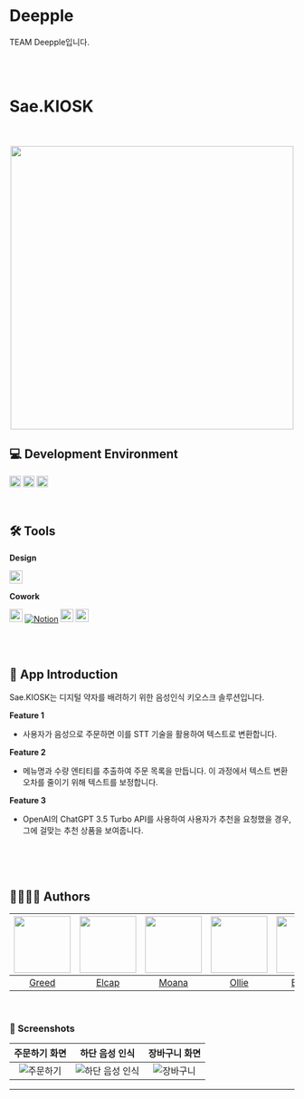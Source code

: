# Deepple
TEAM Deepple입니다.

<br>

<br>

<div align="leading">
  
# Sae.KIOSK
</div>

<div align="center">
<br>
<br>

<img width = "500" src="https://user-images.githubusercontent.com/116425551/265944423-ffc81268-c9bc-4841-a0ea-cd2469019fc9.png">
  
</div>



## 💻 Development Environment

<img height="20" src="https://img.shields.io/badge/iOS-16.0+-lightgray">  <img height="20" src="https://img.shields.io/badge/Xcode-14.0.1-skyblue">  <img height="20" src="https://img.shields.io/badge/Swift-5.7.1-orange"> 
<br>

<br>
  
## 🛠️ Tools
**Design**  
  
<img height="23" src="https://img.shields.io/badge/Figma-F24E1E?style=flat-square&logo=Figma&logoColor=white"/>  

**Cowork**  

<img height="23" src="https://img.shields.io/badge/GitHub-181717?style=flat-square&logo=GitHub&logoColor=white"/> [![Notion](https://img.shields.io/badge/Notion-FFFFFF?style=flat-square&logo=Notion&logoColor=black)](https://www.notion.so/MC3-70503eff657d443ab7c226662d992bc9)
  <img height="23" src="https://img.shields.io/badge/Miro-F2CA02?style=flat-square&logo=Miro&logoColor=black"/>
<img height="23" src="https://img.shields.io/badge/Figma-F24E1E?style=flat-square&logo=Figma&logoColor=white"/>  

<br>

<br>

## 📑 App Introduction

  Sae.KIOSK는 디지털 약자를 배려하기 위한 음성인식 키오스크 솔루션입니다.


**Feature 1**  
- 사용자가 음성으로 주문하면 이를 STT 기술을 활용하여 텍스트로 변환합니다.

**Feature 2**
- 메뉴명과 수량 엔티티를 추출하여 주문 목록을 만듭니다. 이 과정에서 텍스트 변환 오차를 줄이기 위해 텍스트를 보정합니다.

**Feature 3**
- OpenAI의 ChatGPT 3.5 Turbo API를 사용하여 사용자가 추천을 요청했을 경우, 그에 걸맞는 추천 상품을 보여줍니다.

<br>

<br>
  


<br>

## 👩‍💻🧑‍💻 Authors


|[<img src="https://github.com/seunggyun-jeong.png" width="100px">](https://github.com/seunggyun-jeong)|[<img src="https://github.com/up-ub.png" width="100px">](https://github.com/up-ub)|[<img src="https://github.com/chaen805.png" width="100px">](https://github.com/chaen805)|[<img src="https://github.com/Medi0202.png" width="100px">](https://github.com/Medi0202)|[<img src="https://github.com/HIBAR97.png" width="100px">](https://github.com/HIBAR97)|[<img src="https://github.com/kdb1217.png" width="100px">](https://github.com/kdb1217)|  
|:----:|:----:|:----:|:----:|:----:|:----:|
|[Greed](https://github.com/Greeddk)|[Elcap](https://github.com/mgdgc)|[Moana](https://github.com/chaewon-moana)|[Ollie](https://github.com/vanism2091)|[Benny](https://github.com/ivorrr987)|
<br>


 ### 📱 Screenshots
|주문하기 화면|하단 음성 인식|장바구니 화면|
|:-:|:-:|:-:|
|![주문하기](https://user-images.githubusercontent.com/116425551/265944414-2aad26c1-eeaf-4a35-8948-5a12f5a4d79a.png)|![하단 음성 인식](https://user-images.githubusercontent.com/116425551/265944364-dbcd44ca-f37b-44fd-829c-312df0b0b8a7.png)|![장바구니](https://user-images.githubusercontent.com/116425551/265944431-3b2f0382-cb2d-4d7a-a214-fbbb58083b6b.png)|
---
